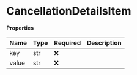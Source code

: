 # CancellationDetailsItem

**Properties**

| Name  | Type | Required | Description |
| :---- | :--- | :------- | :---------- |
| key   | str  | ❌       |             |
| value | str  | ❌       |             |

<!-- This file was generated by liblab | https://liblab.com/ -->
